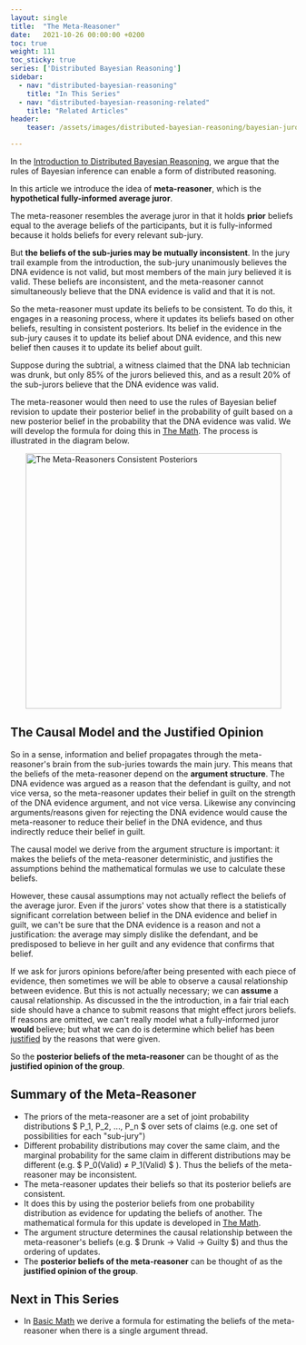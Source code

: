 ```yaml
---
layout: single
title:  "The Meta-Reasoner"
date:   2021-10-26 00:00:00 +0200
toc: true
weight: 111
toc_sticky: true
series: ['Distributed Bayesian Reasoning']
sidebar:
  - nav: "distributed-bayesian-reasoning"
    title: "In This Series"
  - nav: "distributed-bayesian-reasoning-related"
    title: "Related Articles"
header:
    teaser: /assets/images/distributed-bayesian-reasoning/bayesian-juror-posterior.svg

---
```



In the [Introduction to Distributed Bayesian Reasoning](/distributed-bayesian-reasoning-introduction), we argue that the rules of Bayesian inference can enable a form of distributed reasoning.

In this article we introduce the idea of **meta-reasoner**, which is the **hypothetical fully-informed average juror**.

The meta-reasoner resembles the average juror in that it holds **prior** beliefs equal to the average beliefs of the participants, but it is fully-informed because it holds beliefs for every relevant sub-jury. 

But **the beliefs of the sub-juries may be mutually inconsistent**. In the jury trail example from the introduction, the sub-jury unanimously believes the DNA evidence is not valid, but most members of the main jury believed it is valid. These beliefs are inconsistent, and the meta-reasoner cannot simultaneously believe that the DNA evidence is valid and that it is not.

So the meta-reasoner must update its beliefs to be consistent. To do this, it engages in a reasoning process, where it updates its beliefs based on other beliefs, resulting in consistent posteriors. Its belief in the evidence in the sub-jury causes it to update its belief about DNA evidence, and this new belief then causes it to update its belief about guilt.



Suppose during the subtrial, a witness claimed that the DNA lab technician was drunk, but only 85% of the jurors believed this, and as a result 20% of the sub-jurors believe that the DNA evidence was valid. 

The meta-reasoner would then need to use the rules of Bayesian belief revision to update their posterior belief in the probability of guilt based on a new posterior belief in the probability that the DNA evidence was valid. We will develop the formula for doing this in [The Math](/distributed-bayesian-reasoning-math). The process is illustrated in the diagram below.


<img src="/assets/images/distributed-bayesian-reasoning/meta-reasoner-consistent-posteriors.svg"
     alt="The Meta-Reasoners Consistent Posteriors"
     style="display: block; margin-left: auto; margin-right: auto; height: 450" />


## The Causal Model and the Justified Opinion

So in a sense, information and belief propagates through the meta-reasoner's brain from the sub-juries towards the main jury. This means that the beliefs of the meta-reasoner depend on the **argument structure**. The DNA evidence was argued as a reason that the defendant is guilty, and not vice versa, so the meta-reasoner updates their belief in guilt on the strength of the DNA evidence argument, and not vice versa. Likewise any convincing arguments/reasons given for rejecting the DNA evidence would cause the meta-reasoner to reduce their belief in the DNA evidence, and thus indirectly reduce their belief in guilt.

The causal model we derive from the argument structure is important: it makes the beliefs of the meta-reasoner deterministic, and justifies the assumptions behind the mathematical formulas we use to calculate these beliefs.

However, these causal assumptions may not actually reflect the beliefs of the average juror. Even if the jurors' votes show that there is  a statistically significant correlation between belief in the DNA evidence and belief in guilt, we can't be sure that the DNA evidence is a reason and not a justification: the average may simply dislike the defendant, and be predisposed to believe in her guilt and any evidence that confirms that belief.

If we ask for jurors opinions before/after being presented with each piece of evidence, then sometimes we will be able to observe a causal relationship between evidence. But this is not actually necessary; we can **assume** a causal relationship. As discussed in the the introduction, in a fair trial each side should have a chance to submit reasons that might effect jurors beliefs. If reasons are omitted, we can't really model what a fully-informed juror **would** believe; but what we can do is determine which belief has been [justified](/distributed-bayesian-reasoning-introduction/#the-justified-verdict) by the reasons that were given. 

So the **posterior beliefs of the meta-reasoner** can be thought of as the **justified opinion of the group**.


## Summary of the Meta-Reasoner

- The priors of the meta-reasoner are a set of joint probability distributions $ P_1, P_2, ..., P_n $ over sets of claims (e.g. one set of possibilities for each "sub-jury")
- Different probability distributions may cover the same claim, and the marginal probability for the same claim in different distributions may be different (e.g. $ P_0(Valid) ≠ P_1(Valid) $ ). Thus the beliefs of the meta-reasoner may be inconsistent.
- The meta-reasoner updates their beliefs so that its posterior beliefs are consistent.
- It does this by using the posterior beliefs from one probability distribution as evidence for updating the beliefs of another. The mathematical formula for this update is developed in [The Math](/distributed-bayesian-reasoning-math).
- The argument structure determines the causal relationship between the meta-reasoner's beliefs (e.g. $ Drunk → Valid → Guilty $) and thus the ordering of updates.
- The **posterior beliefs of the meta-reasoner** can be thought of as the **justified opinion of the group**.


## Next in This Series

- In [Basic Math](/distributed-bayesian-reasoning-math) we derive a formula for estimating the beliefs of the meta-reasoner when there is a single argument thread.



